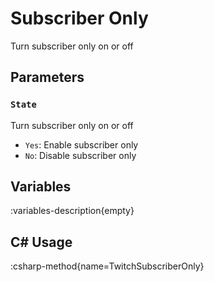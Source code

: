 # Subscriber Only
Turn subscriber only on or off

## Parameters
### `State`
Turn subscriber only on or off

- `Yes`: Enable subscriber only
- `No`: Disable subscriber only

## Variables
:variables-description{empty}

## C# Usage
:csharp-method{name=TwitchSubscriberOnly}